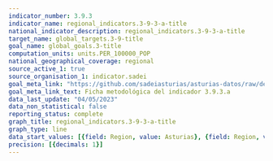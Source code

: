 ```yaml
---
indicator_number: 3.9.3
indicator_name: regional_indicators.3-9-3-a-title
national_indicator_description: regional_indicators.3-9-3-a-title
target_name: global_targets.3-9-title
goal_name: global_goals.3-title
computation_units: units.PER_100000_POP
national_geographical_coverage: regional
source_active_1: true
source_organisation_1: indicator.sadei
goal_meta_link: "https://github.com/sadeiasturias/asturias-datos/raw/develop/descargas/metodologia/3.9.3.a.pdf"
goal_meta_link_text: Ficha metodológica del indicador 3.9.3.a
data_last_update: "04/05/2023"
data_non_statistical: false
reporting_status: complete
graph_title: regional_indicators.3-9-3-a-title
graph_type: line
data_start_values: [{field: Region, value: Asturias}, {field: Region, value: España}]
precision: [{decimals: 1}]
---
```

